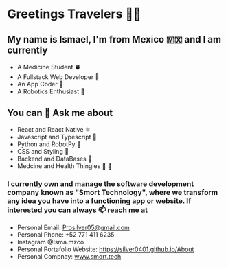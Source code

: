 
# Greetings Travelers 🖖🏼

## My name is Ismael, I'm from Mexico 🇲🇽 and I am currently

- A Medicine Student 🫀
- A Fullstack Web Developer 👾
- An App Coder 📱
- A Robotics Enthusiast 🤖

## You can 💬 Ask me about

- React and React Native ⚛️
- Javascript and Typescript 🔮
- Python and RobotPy 🐍
- CSS and Styling 🎀
- Backend and DataBases 🧮
- Medcine and Health Thingies 🧠 👀

### I currently own and manage the software development company known as "Smort Technology", where we transform any idea you have into a functioning app or website. If interested you can always 📫 reach me at

- Personal Email: Prosilver05@gmail.com
- Personal Phone: +52 771 411 6235
- Instagram @Isma.mzco
- Personal Portafolio Website: https://silver0401.github.io/About
- Personal Compnay: www.smort.tech


